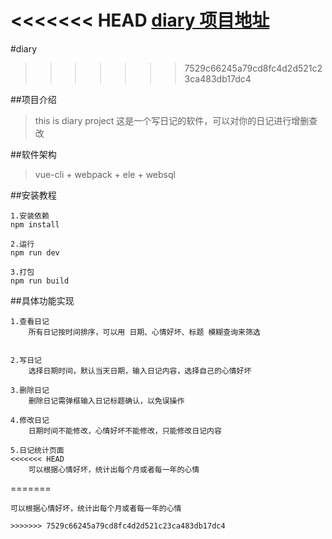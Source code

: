 <<<<<<< HEAD
[diary 项目地址](https://github.com/xian521/diary.git)
=======
#diary
>>>>>>> 7529c66245a79cd8fc4d2d521c23ca483db17dc4

##项目介绍
>this is diary project
>这是一个写日记的软件，可以对你的日记进行增删查改

##软件架构
> vue-cli + webpack + ele + websql

##安装教程
```
1.安装依赖
npm install

2.运行
npm run dev

3.打包
npm run build

```
##具体功能实现
```
1.查看日记
    所有日记按时间排序，可以用 日期、心情好坏、标题 模糊查询来筛选
	
	
2.写日记
    选择日期时间，默认当天日期，输入日记内容，选择自己的心情好坏
	
3.删除日记
    删除日记需弹框输入日记标题确认，以免误操作
	
4.修改日记
    日期时间不能修改，心情好坏不能修改，只能修改日记内容
	
5.日记统计页面
<<<<<<< HEAD
    可以根据心情好坏，统计出每个月或者每一年的心情
```
=======

	可以根据心情好坏，统计出每个月或者每一年的心情
```
>>>>>>> 7529c66245a79cd8fc4d2d521c23ca483db17dc4
